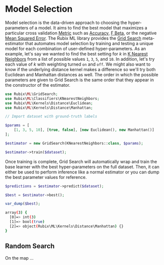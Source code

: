 # Model Selection
Model selection is the data-driven approach to choosing the hyper-parameters of a model. It aims to find the best model that maximizes a particular cross validation [Metric](cross-validation/metrics/api.md) such as [Accuracy](cross-validation/metrics/accuracy.md), [F Beta](cross-validation/metrics/f-beta.md), or the negative [Mean Squared Error](cross-validation/metrics/mean-squared-error.md). The Rubix ML library provides the [Grid Search](grid-search.md) meta-estimator that automates model selection by training and testing a unique model for each combination of user-defined hyper-parameters. As an example, let's say we wanted to find the best setting for *k* in [K Nearest Neighbors](classifiers/k-nearest-neighbors.md) from a list of possible values `1`, `3`, `5`, and `10`. In addition, let's try each value of *k* with weighting turned `on` and `off`. We might also want to know if the underlying distance kernel makes a difference so we'll try both Euclidean and Manhattan distances as well. The order in which the possible parameters are given to Grid Search is the same order that they appear in the constructor of the estimator.

```php
use Rubix\ML\GridSearch;
use Rubix\ML\Classifiers\KNearestNeighbors;
use Rubix\ML\Kernels\Distance\Euclidean;
use Rubix\ML\Kernels\Distance\Manhattan;

// Import dataset with ground-truth labels

$params = [
    [1, 3, 5, 10], [true, false], [new Euclidean(), new Manhattan()]
];

$estimator = new GridSearch(KNearestNeighbors::class, $params);

$estimator->train($dataset);
```

Once training is complete, Grid Search will automatically wrap and train the base learner with the best hyper-parameters on the full dataset. Then, it can either be used to perform inference like a normal estimator or you can dump the best parameter values for reference.

```php
$predictions = $estimator->predict($dataset);
```

```php
$best = $estimator->best();

var_dump($best);
```

```sh
array(3) {
  [0]=> int(3)
  [1]=> bool(true)
  [2]=> object(Rubix\ML\Kernels\Distance\Manhattan) {}
}
```

## Random Search

On the map ...
